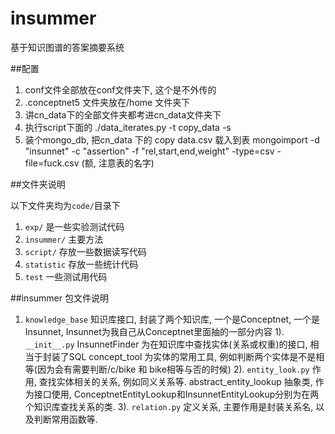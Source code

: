 insummer
========

基于知识图谱的答案摘要系统

##配置

1. conf文件全部放在conf文件夹下, 这个是不外传的
2. .conceptnet5 文件夹放在/home 文件夹下
3. 讲cn\_data下的全部文件夹都考进cn_data文件夹下
4. 执行script下面的 ./data_iterates.py -t copy\_data -s
5. 装个mongo_db, 把cn\_data 下的 copy data.csv 载入到表 mongoimport -d "insunnet" -c "assertion" -f "rel,start,end,weight" -type=csv -file=fuck.csv (额, 注意表的名字)

##文件夹说明

以下文件夹均为`code/`目录下

1. `exp/` 是一些实验测试代码
2. `insummer/` 主要方法
3. `script/` 存放一些数据读写代码
4. `statistic` 存放一些统计代码
5. `test`  一些测试用代码

##insummer 包文件说明

1. `knowledge_base` 知识库接口, 封装了两个知识库, 一个是Conceptnet, 一个是Insunnet, Insunnet为我自己从Conceptnet里面抽的一部分内容
   1). `__init__.py`
   InsunnetFinder 为在知识库中查找实体(关系或权重)的接口, 相当于封装了SQL
   concept_tool 为实体的常用工具, 例如判断两个实体是不是相等(因为会有需要判断/c/bike 和 bike相等与否的时候)
   2). `entity_look.py` 作用, 查找实体相关的关系, 例如同义关系等.
   abstract_entity_lookup 抽象类, 作为接口使用, ConceptnetEntityLookup和InsunnetEntityLookup分别为在两个知识库查找关系的类.
   3). `relation.py` 定义关系, 主要作用是封装关系名, 以及判断常用函数等.





